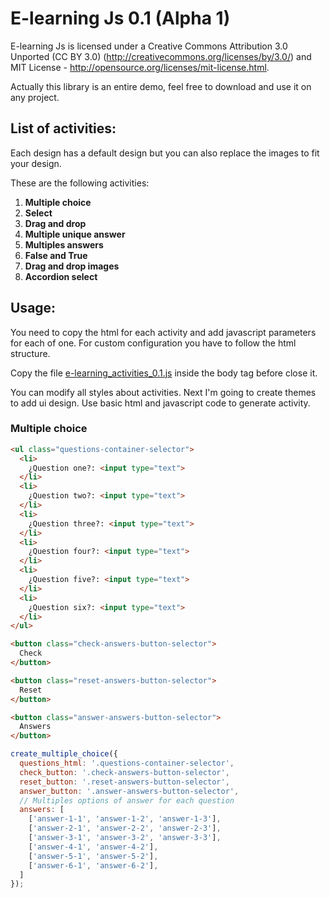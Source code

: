 <h1>E-learning Js 0.1 (Alpha 1)</h1>

E-learning Js is licensed under a Creative Commons Attribution 3.0 Unported (CC BY 3.0) (http://creativecommons.org/licenses/by/3.0/) and MIT License - http://opensource.org/licenses/mit-license.html.

Actually this library is an entire demo, feel free to download and use it on any project.

<h2>List of activities:</h2>

Each design has a default design but you can also replace the images to fit your design.

These are the following activities:

<ol>
  <li><strong>Multiple choice</strong></li>
  <li><strong>Select</strong></li>
  <li><strong>Drag and drop</strong></li>
  <li><strong>Multiple unique answer</strong></li>
  <li><strong>Multiples answers</strong></li>
  <li><strong>False and True</strong></li>
  <li><strong>Drag and drop images</strong></li>
  <li><strong>Accordion select</strong></li>
</ol>

<h2>Usage:</h2>

You need to copy the html for each activity and add javascript parameters for each of one. For custom configuration you have to follow the html structure.

Copy the file [e-learning_activities_0.1.js](https://github.com/cunigarro/e-learning-js/blob/develop/js/e-learning_activities_0.1.js) inside the body tag before close it.

You can modify all styles about activities. Next I'm going to create themes to add ui design. Use basic html and javascript code to generate activity.

<h3>Multiple choice</h3>

```html
<ul class="questions-container-selector">
  <li>
    ¿Question one?: <input type="text">
  </li>
  <li>
    ¿Question two?: <input type="text">
  </li>
  <li>
    ¿Question three?: <input type="text">
  </li>
  <li>
    ¿Question four?: <input type="text">
  </li>
  <li>
    ¿Question five?: <input type="text">
  </li>
  <li>
    ¿Question six?: <input type="text">
  </li>
</ul>

<button class="check-answers-button-selector">
  Check
</button>

<button class="reset-answers-button-selector">
  Reset
</button>

<button class="answer-answers-button-selector">
  Answers
</button>
```

```javascript
create_multiple_choice({
  questions_html: '.questions-container-selector',
  check_button: '.check-answers-button-selector',
  reset_button: '.reset-answers-button-selector',
  answer_button: '.answer-answers-button-selector',
  // Multiples options of answer for each question
  answers: [
    ['answer-1-1', 'answer-1-2', 'answer-1-3'],
    ['answer-2-1', 'answer-2-2', 'answer-2-3'],
    ['answer-3-1', 'answer-3-2', 'answer-3-3'],
    ['answer-4-1', 'answer-4-2'],
    ['answer-5-1', 'answer-5-2'],
    ['answer-6-1', 'answer-6-2'],
  ]
});
```
